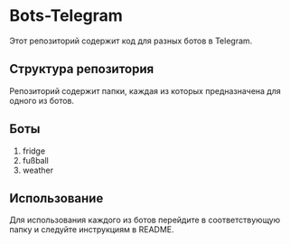 # Bots-Telegram

Этот репозиторий содержит код для разных ботов в Telegram.

## Структура репозитория

Репозиторий содержит папки, каждая из которых предназначена для одного из ботов.

## Боты

1. fridge
2. fußball
3. weather

## Использование

Для использования каждого из ботов перейдите в соответствующую папку и следуйте инструкциям в README.
